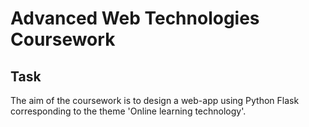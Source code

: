 # Advanced Web Technologies Coursework

## Task
The aim of the coursework is to design a web-app using Python Flask corresponding to the theme 'Online learning technology'.
